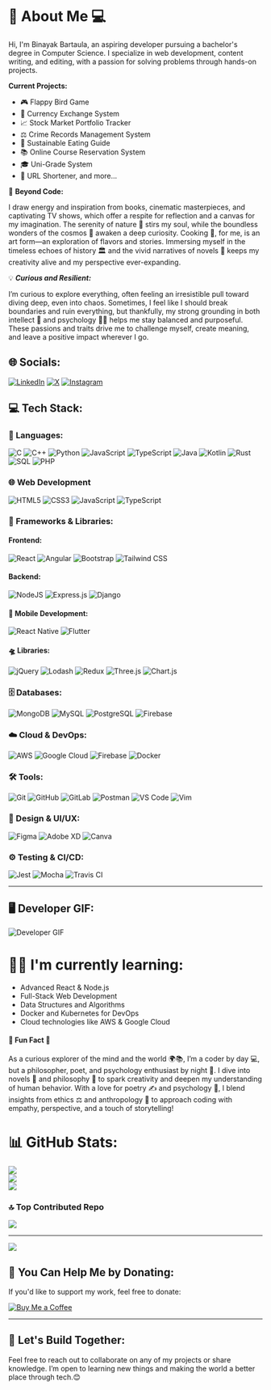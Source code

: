 # 💫 About Me 💻
Hi, I'm Binayak Bartaula, an aspiring developer pursuing a bachelor's degree in Computer Science. I specialize in web development, content writing, and editing, with a passion for solving problems through hands-on projects.

 **Current Projects:**
- 🎮 Flappy Bird Game
- 💱 Currency Exchange System
- 📈 Stock Market Portfolio Tracker
- ⚖️ Crime Records Management System
- 🥗 Sustainable Eating Guide
- 📚 Online Course Reservation System
- 🎓 Uni-Grade System
- 🔗 URL Shortener, and more...

🌟 **Beyond Code:**

I draw energy and inspiration from books, cinematic masterpieces, and captivating TV shows, which offer a respite for reflection and a canvas for my imagination. The serenity of nature 🌿 stirs my soul, while the boundless wonders of the cosmos 🌌 awaken a deep curiosity. Cooking 🍳, for me, is an art form—an exploration of flavors and stories. Immersing myself in the timeless echoes of history 🏛️ and the vivid narratives of novels 📖 keeps my creativity alive and my perspective ever-expanding.

💡 ***Curious and Resilient:***

I’m curious to explore everything, often feeling an irresistible pull toward diving deep, even into chaos. Sometimes, I feel like I should break boundaries and ruin everything, but thankfully, my strong grounding in both intellect 🧠 and psychology 🧘‍♂️ helps me stay balanced and purposeful.
These passions and traits drive me to challenge myself, create meaning, and leave a positive impact wherever I go.

## 🌐 Socials:
[![LinkedIn](https://img.shields.io/badge/LinkedIn-%230077B5.svg?logo=linkedin&logoColor=white)](https://linkedin.com/in/binayakbartaula/) 
[![X](https://img.shields.io/badge/X-black.svg?logo=X&logoColor=white)](https://x.com/BartaulaBinayak) 
[![Instagram](https://img.shields.io/badge/Instagram-E4405F.svg?logo=instagram&logoColor=white)](https://instagram.com/binayak_bartaula)

## 💻 Tech Stack:

### 🔧 Languages:
![C](https://img.shields.io/badge/c-%2300599C.svg?style=for-the-badge&logo=c&logoColor=white) 
![C++](https://img.shields.io/badge/c++-%2300599C.svg?style=for-the-badge&logo=c%2B%2B&logoColor=white) 
![Python](https://img.shields.io/badge/python-3670A0?style=for-the-badge&logo=python&logoColor=ffdd54) 
![JavaScript](https://img.shields.io/badge/javascript-%23323330.svg?style=for-the-badge&logo=javascript&logoColor=%23F7DF1E) 
![TypeScript](https://img.shields.io/badge/typescript-%23007ACC.svg?style=for-the-badge&logo=typescript&logoColor=white) 
![Java](https://img.shields.io/badge/java-%23F7DF1E.svg?style=for-the-badge&logo=java&logoColor=white) 
![Kotlin](https://img.shields.io/badge/Kotlin-%230095D9.svg?style=for-the-badge&logo=kotlin&logoColor=white) 
![Rust](https://img.shields.io/badge/Rust-%23000000.svg?style=for-the-badge&logo=rust&logoColor=white)
![SQL](https://img.shields.io/badge/SQL-%2300f.svg?style=for-the-badge&logo=sql&logoColor=white) 
![PHP](https://img.shields.io/badge/PHP-%23777BB4.svg?style=for-the-badge&logo=php&logoColor=white) 

### 🌐 **Web Development**
![HTML5](https://img.shields.io/badge/html5-%23E34F26.svg?style=for-the-badge&logo=html5&logoColor=white)
![CSS3](https://img.shields.io/badge/css3-%231572B6.svg?style=for-the-badge&logo=css3&logoColor=white)
![JavaScript](https://img.shields.io/badge/javascript-%23323330.svg?style=for-the-badge&logo=javascript&logoColor=%23F7DF1E)
![TypeScript](https://img.shields.io/badge/typescript-%23007ACC.svg?style=for-the-badge&logo=typescript&logoColor=white)

### 🚀 Frameworks & Libraries:
#### **Frontend:**
![React](https://img.shields.io/badge/react-%2320232a.svg?style=for-the-badge&logo=react&logoColor=%2361DAFB) 
![Angular](https://img.shields.io/badge/angular-%23DD1B16.svg?style=for-the-badge&logo=angular&logoColor=white) 
![Bootstrap](https://img.shields.io/badge/bootstrap-%23563D7C.svg?style=for-the-badge&logo=bootstrap&logoColor=white) 
![Tailwind CSS](https://img.shields.io/badge/tailwind%20css-%2338B2AC.svg?style=for-the-badge&logo=tailwind-css&logoColor=white)

#### **Backend:**
![NodeJS](https://img.shields.io/badge/node.js-6DA55F?style=for-the-badge&logo=node.js&logoColor=white) 
![Express.js](https://img.shields.io/badge/express.js-%23404d59.svg?style=for-the-badge&logo=express&logoColor=%2361DAFB) 
![Django](https://img.shields.io/badge/django-%23092E20.svg?style=for-the-badge&logo=django&logoColor=white) 

#### 📱 **Mobile Development:**
![React Native](https://img.shields.io/badge/react%20native-%2300B2A9.svg?style=for-the-badge&logo=react&logoColor=white)
![Flutter](https://img.shields.io/badge/Flutter-%23025699.svg?style=for-the-badge&logo=flutter&logoColor=white)

#### 🛸 **Libraries:**
![jQuery](https://img.shields.io/badge/jQuery-%230769AD.svg?style=for-the-badge&logo=jquery&logoColor=white) 
![Lodash](https://img.shields.io/badge/Lodash-%23FFFFFF.svg?style=for-the-badge&logo=lodash&logoColor=black) 
![Redux](https://img.shields.io/badge/Redux-%2320232a.svg?style=for-the-badge&logo=redux&logoColor=%23fff) 
![Three.js](https://img.shields.io/badge/Three.js-%232b3a42.svg?style=for-the-badge&logo=three.js&logoColor=white) 
![Chart.js](https://img.shields.io/badge/Chart.js-%23223E42.svg?style=for-the-badge&logo=chart.js&logoColor=white)

### 🗄️ Databases:
![MongoDB](https://img.shields.io/badge/MongoDB-%234ea94b.svg?style=for-the-badge&logo=mongodb&logoColor=white)
![MySQL](https://img.shields.io/badge/mysql-4479A1.svg?style=for-the-badge&logo=mysql&logoColor=white)
![PostgreSQL](https://img.shields.io/badge/PostgreSQL-%23336791.svg?style=for-the-badge&logo=postgresql&logoColor=white)
![Firebase](https://img.shields.io/badge/firebase-%23039BE5.svg?style=for-the-badge&logo=firebase) 

### ☁️ Cloud & DevOps:
![AWS](https://img.shields.io/badge/AWS-%23FF9900.svg?style=for-the-badge&logo=amazon-aws&logoColor=white) 
![Google Cloud](https://img.shields.io/badge/Google%20Cloud-%234285F4.svg?style=for-the-badge&logo=googlecloud&logoColor=white) 
![Firebase](https://img.shields.io/badge/firebase-%23039BE5.svg?style=for-the-badge&logo=firebase) 
![Docker](https://img.shields.io/badge/docker-%230db7ed.svg?style=for-the-badge&logo=docker&logoColor=white) 

### 🛠️ Tools:
![Git](https://img.shields.io/badge/git-%23F05033.svg?style=for-the-badge&logo=git&logoColor=white) 
![GitHub](https://img.shields.io/badge/github-%23121011.svg?style=for-the-badge&logo=github&logoColor=white) 
![GitLab](https://img.shields.io/badge/gitlab-%23121011.svg?style=for-the-badge&logo=gitlab&logoColor=white) 
![Postman](https://img.shields.io/badge/Postman-%23FF6C37.svg?style=for-the-badge&logo=postman&logoColor=white) 
![VS Code](https://img.shields.io/badge/VS%20Code-%23007ACC.svg?style=for-the-badge&logo=visualstudiocode&logoColor=white) 
![Vim](https://img.shields.io/badge/vim-%23000000.svg?style=for-the-badge&logo=vim&logoColor=white)

### 🎨 Design & UI/UX:
![Figma](https://img.shields.io/badge/figma-%23F24E1E.svg?style=for-the-badge&logo=figma&logoColor=white) 
![Adobe XD](https://img.shields.io/badge/Adobe%20XD-%2300B0FF.svg?style=for-the-badge&logo=adobe-xd&logoColor=white)
![Canva](https://img.shields.io/badge/Canva-%2300C4CC.svg?style=for-the-badge&logo=Canva&logoColor=white)

### ⚙️ Testing & CI/CD:
![Jest](https://img.shields.io/badge/Jest-%23C21325.svg?style=for-the-badge&logo=jest&logoColor=white)
![Mocha](https://img.shields.io/badge/Mocha-%238D6748.svg?style=for-the-badge&logo=mocha&logoColor=white)
![Travis CI](https://img.shields.io/badge/TravisCI-%23ff6c00.svg?style=for-the-badge&logo=travis&logoColor=white)

---

## 🖥️ Developer GIF:
![Developer GIF](https://media.giphy.com/media/1BN8sbvwIZeYxdHlly/giphy.gif)

# 🧑‍💻 I'm currently learning:
- Advanced React & Node.js
- Full-Stack Web Development
- Data Structures and Algorithms
- Docker and Kubernetes for DevOps
- Cloud technologies like AWS & Google Cloud

#### 🌈 **Fun Fact 🌿**
As a curious explorer of the mind and the world 🌍📚, I’m a coder by day 💻, but a philosopher, poet, and psychology enthusiast by night 🌙. I dive into novels 📖 and philosophy 💭 to spark creativity and deepen my understanding of human behavior. With a love for poetry ✍️ and psychology 🧠, I blend insights from ethics ⚖️ and anthropology 🧳 to approach coding with empathy, perspective, and a touch of storytelling!

# 📊 GitHub Stats:
![](https://github-readme-stats.vercel.app/api?username=binayakbartaula11&theme=dark&hide_border=false&include_all_commits=false&count_private=false)<br/>
![](https://github-readme-streak-stats.herokuapp.com/?user=binayakbartaula11&theme=dark&hide_border=false)<br/>
![](https://github-readme-stats.vercel.app/api/top-langs/?username=binayakbartaula11&theme=dark&hide_border=false&include_all_commits=false&count_private=false&layout=compact)

### 🔝 Top Contributed Repo
![](https://github-contributor-stats.vercel.app/api?username=binayakbartaula11&limit=5&theme=dark&combine_all_yearly_contributions=true)

---
[![](https://visitcount.itsvg.in/api?id=binayakbartaula11&icon=0&color=0)](https://visitcount.itsvg.in)

## 💸 You Can Help Me by Donating:
If you'd like to support my work, feel free to donate:

[![Buy Me a Coffee](https://img.shields.io/badge/Donate-ff5e5b?logo=buy-me-a-coffee&logoColor=white)](https://www.buymeacoffee.com/binayakbartaula)

---

## 🚀 Let's Build Together:
Feel free to reach out to collaborate on any of my projects or share knowledge. I’m open to learning new things and making the world a better place through tech.😊
